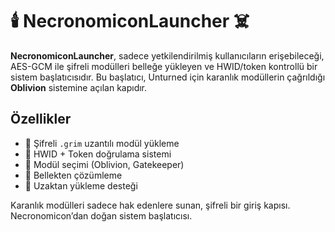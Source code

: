 # 🕯️ NecronomiconLauncher ☠️

**NecronomiconLauncher**, sadece yetkilendirilmiş kullanıcıların erişebileceği, AES-GCM ile şifreli modülleri belleğe yükleyen ve HWID/token kontrollü bir sistem başlatıcısıdır. Bu başlatıcı, Unturned için karanlık modüllerin çağrıldığı **Oblivion** sistemine açılan kapıdır.

## Özellikler
- 🔐 Şifreli `.grim` uzantılı modül yükleme
- 🧠 HWID + Token doğrulama sistemi
- 🧩 Modül seçimi (Oblivion, Gatekeeper)
- 🧱 Bellekten çözümleme
- 📡 Uzaktan yükleme desteği

Karanlık modülleri sadece hak edenlere sunan, şifreli bir giriş kapısı. Necronomicon’dan doğan sistem başlatıcısı.
